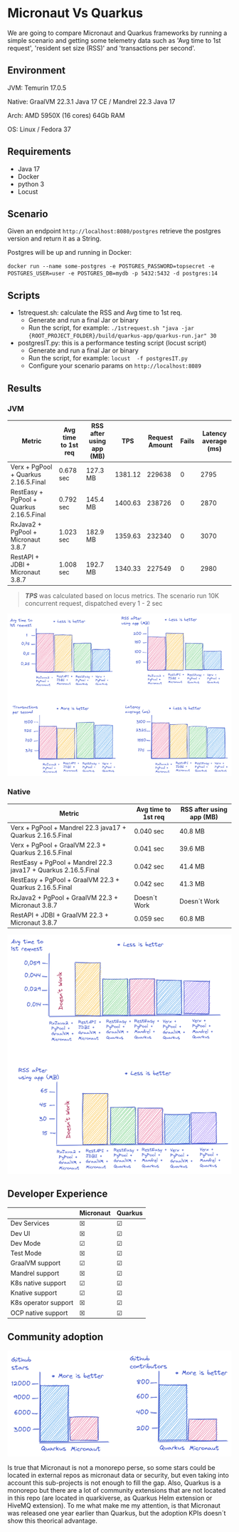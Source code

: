 # Micronaut Vs Quarkus

We are going to compare Micronaut and Quarkus frameworks by running a simple scenario and getting some telemetry data such as 'Avg time to 1st request', 'resident set size (RSS)' and 'transactions per second'. 

## Environment

JVM: Temurin 17.0.5

Native: GraalVM 22.3.1 Java 17 CE / Mandrel 22.3 Java 17

Arch: AMD 5950X (16 cores) 64Gb RAM

OS: Linux / Fedora 37 

## Requirements

- Java 17
- Docker
- python 3
- Locust

## Scenario

Given an endpoint `http://localhost:8080/postgres` retrieve the postgres version and return it as a String.

Postgres will be up and running in Docker:

```
docker run --name some-postgres -e POSTGRES_PASSWORD=topsecret -e POSTGRES_USER=user -e POSTGRES_DB=mydb -p 5432:5432 -d postgres:14
```

## Scripts

* 1strequest.sh: calculate the RSS and Avg time to 1st req.
	* Generate and run a final Jar or binary
	* Run the script, for example: `./1strequest.sh "java -jar {ROOT_PROJECT_FOLDER}/build/quarkus-app/quarkus-run.jar" 30`
*  postgresIT.py: this is a performance testing script (locust script)
	* Generate and run a final Jar or binary
	* Run the script, for example: `locust  -f postgresIT.py`
	* Configure your scenario params on `http://localhost:8089`

## Results

### JVM


| Metric        | Avg time to 1st req | RSS after using app (MB) | TPS   | Request Amount | Fails | Latency average (ms) |
| ------------- | ------------------- | ------------------------ | ----- | -------------- | ----- | -------------------- |
| Verx + PgPool  + Quarkus 2.16.5.Final  | 0.678 sec  | 127.3 MB | 1381.12 | 229638 | 0 | 2795|
| RestEasy + PgPool + Quarkus 2.16.5.Final  | 0.792 sec  | 145.4 MB | 1400.63 | 238726 | 0 | 2870|
| RxJava2 + PgPool + Micronaut 3.8.7  | 1.023 sec  | 182.9 MB | 1359.63 | 232340 | 0 | 3070|
| RestAPI + JDBI + Micronaut 3.8.7  | 1.008 sec  | 192.7 MB | 1340.33 | 227549 | 0 | 2980|

> **_TPS_** was calculated based on locus metrics. The scenario run 10K concurrent request, dispatched every 1 - 2 sec


![overview](misc/MicronautVsQuarkus.png)


### Native

| Metric        | Avg time to 1st req | RSS after using app (MB) | 
| ------------- | ------------------- | ------------------------ | 
| Verx + PgPool + Mandrel 22.3 java17 + Quarkus 2.16.5.Final  | 0.040 sec  | 40.8 MB |
| Verx + PgPool + GraalVM 22.3 + Quarkus 2.16.5.Final  | 0.041 sec  | 39.6 MB |
| RestEasy + PgPool + Mandrel 22.3 java17 + Quarkus 2.16.5.Final  | 0.042 sec  | 41.4 MB |
| RestEasy + PgPool + GraalVM 22.3 + Quarkus 2.16.5.Final  | 0.042 sec  | 41.3 MB |
| RxJava2 + PgPool + GraalVM 22.3 + Micronaut 3.8.7  | Doesn´t Work  | Doesn´t Work |
| RestAPI + JDBI + GraalVM 22.3 + Micronaut 3.8.7  | 0.059 sec  | 60.8 MB |

![overview](misc/Native_MicronautVsQuarkus.png)

## Developer Experience

|               | Micronaut           |           Quarkus        | 
| ------------- | ------------------- | ------------------------ | 
| Dev Services  | &#9746; | &#9745; |
| Dev UI | &#9746; | &#9745; |
| Dev Mode      | &#9745; | &#9745; |
| Test Mode | &#9746; |  &#9745; |
| GraalVM support | &#9745; | &#9745; |
| Mandrel support | &#9746; | &#9745; |
| K8s native support | &#9745; | &#9745; |
| Knative support | &#9745; | &#9745; |
| K8s operator support | &#9746; | &#9745; |
| OCP native support | &#9746; | &#9745; |

## Community adoption

![overview](misc/adoption.png)

Is true that Micronaut is not a monorepo perse, so some stars could be located in external repos as micronaut data or security, but even taking into account this sub-projects is not enough to fill the gap. Also, Quarkus is a monorepo but there are a lot of community extensions that are not located in this repo (are located in quarkiverse, as Quarkus Helm extension or HiveMQ extension). To me what make me my attention, is that Micronaut was released one year earlier than Quarkus, but the adoption KPIs doesn´t show this theorical advantage.    

